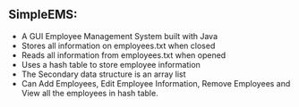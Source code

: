 ## SimpleEMS:
- A GUI Employee Management System built with Java
- Stores all information on employees.txt when closed
- Reads all information from employees.txt when opened
- Uses a hash table to store employee information
- The Secondary data structure is an array list
- Can Add Employees, Edit Employee Information, Remove Employees and View all the employees in hash table.

